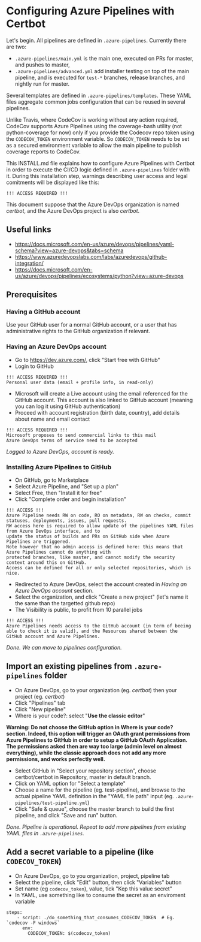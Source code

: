 # Configuring Azure Pipelines with Certbot

Let's begin. All pipelines are defined in `.azure-pipelines`. Currently there are two:
* `.azure-pipelines/main.yml` is the main one, executed on PRs for master, and pushes to master,
* `.azure-pipelines/advanced.yml` add installer testing on top of the main pipeline, and is executed for `test-*` branches, release branches, and nightly run for master.

Several templates are defined in `.azure-pipelines/templates`. These YAML files aggregate common jobs configuration that can be reused in several pipelines.

Unlike Travis, where CodeCov is working without any action required, CodeCov supports Azure Pipelines
using the coverage-bash utility (not python-coverage for now) only if you provide the Codecov repo token
using the `CODECOV_TOKEN` environment variable. So `CODECOV_TOKEN` needs to be set as a secured
environment variable to allow the main pipeline to publish coverage reports to CodeCov.

This INSTALL.md file explains how to configure Azure Pipelines with Certbot in order to execute the CI/CD logic defined in `.azure-pipelines` folder with it.
During this installation step, warnings describing user access and legal comitments will be displayed like this:
```
!!! ACCESS REQUIRED !!!
```

This document suppose that the Azure DevOps organization is named _certbot_, and the Azure DevOps project is also _certbot_.

## Useful links

* https://docs.microsoft.com/en-us/azure/devops/pipelines/yaml-schema?view=azure-devops&tabs=schema
* https://www.azuredevopslabs.com/labs/azuredevops/github-integration/
* https://docs.microsoft.com/en-us/azure/devops/pipelines/ecosystems/python?view=azure-devops

## Prerequisites

### Having a GitHub account

Use your GitHub user for a normal GitHub account, or a user that has administrative rights to the GitHub organization if relevant.

### Having an Azure DevOps account
- Go to https://dev.azure.com/, click "Start free with GitHub"
- Login to GitHub

```
!!! ACCESS REQUIRED !!!
Personal user data (email + profile info, in read-only)
```

- Microsoft will create a Live account using the email referenced for the GitHub account. This account is also linked to GitHub account (meaning you can log it using GitHub authentication)
- Proceed with account registration (birth date, country), add details about name and email contact

```
!!! ACCESS REQUIRED !!!
Microsoft proposes to send commercial links to this mail
Azure DevOps terms of service need to be accepted
```

_Logged to Azure DevOps, account is ready._

### Installing Azure Pipelines to GitHub

- On GitHub, go to Marketplace
- Select Azure Pipeline, and "Set up a plan"
- Select Free, then "Install it for free"
- Click "Complete order and begin installation"

```
!!! ACCESS !!!
Azure Pipeline needs RW on code, RO on metadata, RW on checks, commit statuses, deployments, issues, pull requests.
RW access here is required to allow update of the pipelines YAML files from Azure DevOps interface, and to
update the status of builds and PRs on GitHub side when Azure Pipelines are triggered.
Note however that no admin access is defined here: this means that Azure Pipelines cannot do anything with
protected branches, like master, and cannot modify the security context around this on GitHub.
Access can be defined for all or only selected repositories, which is nice.
```

- Redirected to Azure DevOps, select the account created in _Having an Azure DevOps account_ section.
- Select the organization, and click "Create a new project" (let's name it the same than the targetted github repo)
- The Visibility is public, to profit from 10 parallel jobs

```
!!! ACCESS !!!
Azure Pipelines needs access to the GitHub account (in term of beeing able to check it is valid), and the Resources shared between the GitHub account and Azure Pipelines.
```

_Done. We can move to pipelines configuration._

## Import an existing pipelines from `.azure-pipelines` folder

- On Azure DevOps, go to your organization (eg. _certbot_) then your project (eg. _certbot_)
- Click "Pipelines" tab
- Click "New pipeline"
- Where is your code?: select "__Use the classic editor__"

__Warning: Do not choose the GitHub option in Where is your code? section. Indeed, this option will trigger an OAuth
grant permissions from Azure Pipelines to GitHub in order to setup a GitHub OAuth Application. The permissions asked
then are way too large (admin level on almost everything), while the classic approach does not add any more
permissions, and works perfectly well.__

- Select GitHub in "Select your repository section", choose certbot/certbot in Repository, master in default branch.
- Click on YAML option for "Select a template"
- Choose a name for the pipeline (eg. test-pipeline), and browse to the actual pipeline YAML definition in the
  "YAML file path" input (eg. `.azure-pipelines/test-pipeline.yml`)
- Click "Safe & queue", choose the master branch to build the first pipeline, and click "Save and run" button.

_Done. Pipeline is operational. Repeat to add more pipelines from existing YAML files in `.azure-pipelines`._

## Add a secret variable to a pipeline (like `CODECOV_TOKEN`)

- On Azure DevOps, go to you organization, project, pipeline tab
- Select the pipeline, click "Edit" button, then click "Variables" button
- Set name (eg `codecov_token`), value, tick "Kep this value secret"
- In YAML, use something like to consume the secret as an enviroment variable
```
steps:
    - script: ./do_something_that_consumes_CODECOV_TOKEN  # Eg. `codecov -F windows`
      env:
        CODECOV_TOKEN: $(codecov_token)
```
